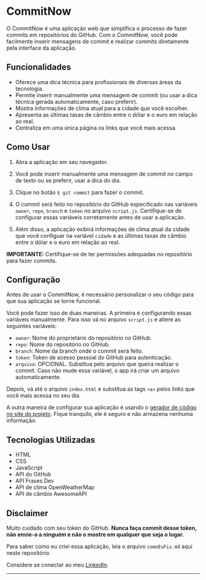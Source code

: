 # CommitNow

O CommitNow é uma aplicação web que simplifica o processo de fazer commits em repositórios do GitHub. Com o CommitNow, você pode facilmente inserir mensagens de commit e realizar commits diretamente pela interface da aplicação.

## Funcionalidades

- Oferece uma dica técnica para profissionais de diversas áreas da tecnologia.
- Permite inserir manualmente uma mensagem de commit (ou usar a dica técnica gerada automaticamente, caso preferir).
- Mostra informações de clima atual para a cidade que você escolher.
- Apresenta as últimas taxas de câmbio entre o dólar e o euro em relação ao real.
- Centraliza em uma única página os links que você mais acessa.

## Como Usar

1. Abra a aplicação em seu navegador.

2. Você pode inserir manualmente uma mensagem de commit no campo de texto ou se preferir, usar a dica do dia.

3. Clique no botão `$ git commit` para fazer o commit.

4. O commit será feito no repositório do GitHub especificado nas variáveis `owner`, `repo`, `branch` e `token` no arquivo `script.js`. Certifique-se de configurar essas variáveis corretamente antes de usar a aplicação.

5. Além disso, a aplicação exibirá informações de clima atual da cidade que você configuar na variável `cidade` e as últimas taxas de câmbio entre o dólar e o euro em relação ao real.

**IMPORTANTE:** Certifique-se de ter permissões adequadas no repositório para fazer commits.

## Configuração

Antes de usar o CommitNow, é necessário personalizar o seu código para que sua aplicação se torne funcional.

Você pode fazer isso de duas maneiras. A primeira é configurando essas variáveis manualmente. Para isso vá no arquivo `script.js` e altere as seguintes variáveis:

- `owner`: Nome do proprietário do repositório no GitHub.
- `repo`: Nome do repositório no GitHub.
- `branch`: Nome da branch onde o commit será feito.
- `token`: Token de acesso pessoal do GitHub para autenticação.
- `arquivo`: OPCIONAL. Substitua pelo arquivo que queira realizar o commit. Caso não mude essa variável, o app irá criar um arquivo automaticamente.

Depois, vá até o arquivo `index.html` e substitua as tags `<a>` pelos links que você mais acessa no seu dia.

A outra maneira de configurar sua aplicação é usando o [gerador de código no site do projeto](https://github.com/lodeti/commitnow). Fique tranquilo, ele é seguro e não armazena nenhuma informação. 


## Tecnologias Utilizadas

- HTML
- CSS
- JavaScript
- API do GitHub
- API Frases Dev
- API de clima OpenWeatherMap
- API de câmbio AwesomeAPI

## Disclaimer

Muito cuidado com seu token do GitHub. **Nunca faça commit desse token, não envie-o a ninguém e não o mostre em qualquer que seja o lugar.**

Para saber como eu criei essa aplicação, leia o arquivo `comoEuFiz.md` aqui neste repositório.

Considere se conectar ao meu [LinkedIn](https://www.linkedin.com/in/andrelodeti/).

---
